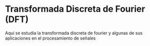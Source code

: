 # Transformada Discreta de Fourier (DFT)

Aquí se estudia la transformada discreta de fourier y algunas de sus aplicaciones en el procesamiento de señales
